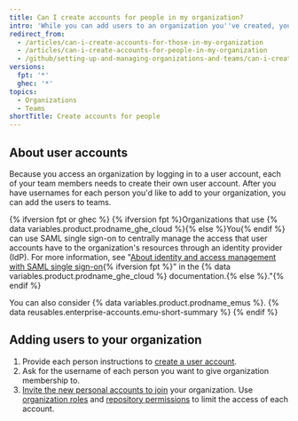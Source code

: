 ```yaml
---
title: Can I create accounts for people in my organization?
intro: 'While you can add users to an organization you''ve created, you can''t create personal user accounts on behalf of another person.'
redirect_from:
  - /articles/can-i-create-accounts-for-those-in-my-organization
  - /articles/can-i-create-accounts-for-people-in-my-organization
  - /github/setting-up-and-managing-organizations-and-teams/can-i-create-accounts-for-people-in-my-organization
versions:
  fpt: '*'
  ghec: '*'
topics:
  - Organizations
  - Teams
shortTitle: Create accounts for people
---
```


## About user accounts

Because you access an organization by logging in to a user account, each of your team members needs to create their own user account. After you have usernames for each person you'd like to add to your organization, you can add the users to teams.

{% ifversion fpt or ghec %}
{% ifversion fpt %}Organizations that use {% data variables.product.prodname_ghe_cloud %}{% else %}You{% endif %} can use SAML single sign-on to centrally manage the access that user accounts have to the organization's resources through an identity provider (IdP). For more information, see "[About identity and access management with SAML single sign-on](/organizations/managing-saml-single-sign-on-for-your-organization/about-identity-and-access-management-with-saml-single-sign-on){% ifversion fpt %}" in the {% data variables.product.prodname_ghe_cloud %} documentation.{% else %}."{% endif %}

You can also consider {% data variables.product.prodname_emus %}. {% data reusables.enterprise-accounts.emu-short-summary %}
{% endif %}

## Adding users to your organization

1. Provide each person instructions to [create a user account](/articles/signing-up-for-a-new-github-account).
2. Ask for the username of each person you want to give organization membership to.
3. [Invite the new personal accounts to join](/articles/inviting-users-to-join-your-organization) your organization. Use [organization roles](/articles/permission-levels-for-an-organization) and [repository permissions](/articles/repository-permission-levels-for-an-organization) to limit the access of each account.
